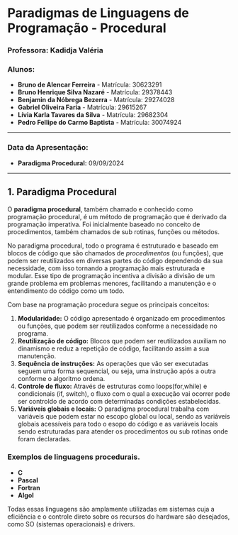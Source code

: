 # **Paradigmas de Linguagens de Programação - Procedural**

### **Professora:** Kadidja Valéria

### **Alunos:**
- **Bruno de Alencar Ferreira** - Matrícula: 30623291  
- **Bruno Henrique Silva Nazaré** - Matrícula: 29378443  
- **Benjamin da Nóbrega Bezerra** - Matrícula: 29274028  
- **Gabriel Oliveira Faria** - Matrícula: 29615267  
- **Lívia Karla Tavares da Silva** - Matrícula: 29682304  
- **Pedro Fellipe do Carmo Baptista** - Matrícula: 30074924

---

### **Data da Apresentação:**
- **Paradigma Procedural:** 09/09/2024

---

## **1. Paradigma Procedural**

O **paradigma procedural**, também chamado e conhecido como programação procedural, é um método de programação que é derivado da programação imperativa. Foi inicialmente baseado no conceito de procedimentos, também chamados de sub rotinas, funções ou métodos.

No paradigma procedural, todo o programa é estruturado e baseado em blocos de código que são chamados de *procedimentos* (ou funções), que podem ser reutilizados em diversas partes do código dependendo da sua necessidade, com isso tornando a programação mais estruturada e modular. Esse tipo de programação incentiva a divisão a divisão de um grande problema em problemas menores, facilitando a manutenção e o entendimento do código como um todo.

Com base na programação procedura segue os principais conceitos:


1. **Modularidade:** O código apresentado é organizado em procedimentos ou funções, que podem ser reutilizados conforme a necessidade no programa.
2. **Reutilização de código:** Blocos que podem ser reutilizados auxiliam no dinamismo e reduz a repetição de código, facilitando assim a sua manutenção.
3. **Sequência de instruções:** As operações que vão ser executadas seguem uma forma sequencial, ou seja, uma instrução após a outra conforme o algoritmo ordena.
4. **Controle de fluxo:** Através de estruturas como loops(for,while) e condicionais (if, switch), o fluxo com o qual a execução vai ocorrer pode ser controldo de acordo com determinadas condições estabelecidas.
5. **Variáveis globais e locais:** O paradigma procedural trabalha com variáveis que podem estar no escopo global ou local, sendo as variáveis globais acessíveis para todo o esopo do código e as variáveis locais sendo estruturadas para atender os procedimentos ou sub rotinas onde foram declaradas.

### **Exemplos de linguagens procedurais.**
  
- **C**  
- **Pascal**  
- **Fortran**  
- **Algol**

Todas essas linguagens são amplamente utilizadas em sistemas cuja a eficiência e o controle direto sobre os recursos do hardware são desejados, como SO (sistemas operacionais) e drivers.
